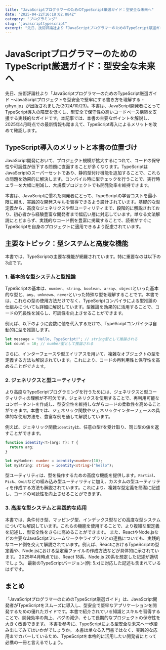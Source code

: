 ```yaml
---
title: "JavaScriptプログラマーのためのTypeScript厳選ガイド：型安全な未来へ"
date: "2025-04-22T16:18:02.884Z"
category: "プログラミング"
slug: "javascripttypescript"
excerpt: "先日、技術評論社より「JavaScriptプログラマーのためのTypeScript厳選ガイド 〜JavaScriptプロジェクトを型安全で堅牢にする書き方を理解する - gihyo.jp」が出版されました(2024/10/23)。本書は、JavaScript開発者にとってTypeScript導入の障..."
---
```


# JavaScriptプログラマーのためのTypeScript厳選ガイド：型安全な未来へ

先日、技術評論社より「JavaScriptプログラマーのためのTypeScript厳選ガイド 〜JavaScriptプロジェクトを型安全で堅牢にする書き方を理解する - gihyo.jp」が出版されました(2024/10/23)。本書は、JavaScript開発者にとってTypeScript導入の障壁を低くし、型安全で保守性の高いコードベース構築を支援する実践的なガイドです。本記事では、本書の主要なポイントを解説し、2025年4月時点での最新情報も踏まえて、TypeScript導入によるメリットを改めて確認します。


## TypeScript導入のメリットと本書の位置づけ

JavaScript開発において、プロジェクト規模が拡大するにつれて、コードの保守性や可読性が低下する問題に直面することが多くなります。TypeScriptはJavaScriptのスーパーセットであり、静的型付け機能を追加することで、これらの問題を効果的に解決します。コンパイル時に型チェックを行うことで、実行時エラーを大幅に削減し、大規模プロジェクトでも開発効率を維持できます。

本書は、JavaScriptに慣れた開発者にとって、TypeScriptの学習コストを最小限に抑え、実践的な開発スキルを習得できるよう設計されています。基礎的な型定義から、高度なジェネリクスや型ユーティリティまで、段階的に解説されており、初心者から経験豊富な開発者まで幅広い層に対応しています。単なる文法解説にとどまらず、実践的なコード例を豊富に掲載することで、読者がすぐにTypeScriptを自身のプロジェクトに適用できるよう配慮されています。


## 主要なトピック：型システムと高度な機能

本書では、TypeScriptの主要な機能が網羅されています。特に重要なのは以下の3点です。

### 1. 基本的な型システムと型推論

TypeScriptの基本は、`number`、`string`、`boolean`、`array`、`object`といった基本的な型と、`any`、`unknown`、`never`といった特殊な型を理解することです。本書では、これらの型の使用方法だけでなく、TypeScriptコンパイラによる型推論の仕組みについても詳細に解説しています。型推論を効果的に活用することで、コードの冗長性を減らし、可読性を向上させることができます。

例えば、以下のように変数に値を代入するだけで、TypeScriptコンパイラは自動的に型を推論します。

```typescript
let message = "Hello, TypeScript!"; // string型として推論される
let count = 10; // number型として推論される
```

さらに、インターフェースや型エイリアスを用いて、複雑なオブジェクトの型を定義する方法も解説されています。これにより、コードの再利用性と保守性を高めることができます。


### 2. ジェネリクスと型ユーティリティ

より高度なTypeScriptプログラミングを行うためには、ジェネリクスと型ユーティリティの理解が不可欠です。ジェネリクスを使用することで、再利用可能なコンポーネントを作成し、型安全性を維持しながらコードの柔軟性を高めることができます。本書では、ジェネリック関数やジェネリックインターフェースの具体的な使用方法を、豊富な例を通して解説しています。

例えば、ジェネリック関数`identity`は、任意の型`T`を受け取り、同じ型の値を返すことができます。

```typescript
function identity<T>(arg: T): T {
  return arg;
}

let myNumber: number = identity<number>(10);
let myString: string = identity<string>("hello");
```

型ユーティリティは、型を操作するための高度な機能を提供します。`Partial`、`Pick`、`Omit`などの組み込み型ユーティリティに加え、カスタムの型ユーティリティを作成する方法も解説されています。これにより、複雑な型定義を簡潔に記述し、コードの可読性を向上させることができます。


### 3.  高度な型システムと実践的な応用

本書では、条件付き型、マッピング型、インデックス型などの高度な型システムについても解説しています。これらの機能を使用することで、より複雑な型定義を記述し、型安全性をさらに高めることができます。  また、ReactやNode.jsなどの主要なJavaScriptフレームワークやライブラリとの連携についても、実践的なコード例を交えて解説されています。例えば、ReactにおけるTypeScriptの型定義や、Node.jsにおける型定義ファイルの作成方法などが具体的に示されています。  2025年4月時点では、React 18系、Node.js 20系を想定した記述が適切でしょう。  最新のTypeScriptバージョン(例: 5.x)に対応した記述も含まれているはずです。


## まとめ

「JavaScriptプログラマーのためのTypeScript厳選ガイド」は、JavaScript開発者がTypeScriptをスムーズに導入し、型安全で堅牢なアプリケーションを開発するための優れたガイドです。本書で紹介されている知識とスキルを習得することで、開発効率の向上、バグの減少、そして長期的なプロジェクトの保守性を大きく改善できます。  本書を参考に、TypeScriptによる型安全な未来へ一歩踏み出してみてはいかがでしょうか。  本書は単なる入門書ではなく、実践的な応用までカバーしているため、TypeScriptを本格的に活用したい開発者にとって必携の一冊と言えるでしょう。
